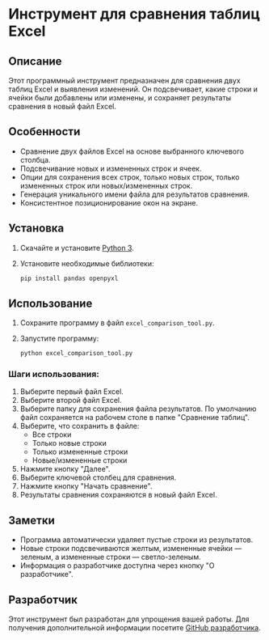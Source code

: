 # Инструмент для сравнения таблиц Excel

## Описание

Этот программный инструмент предназначен для сравнения двух таблиц Excel и выявления изменений. Он подсвечивает, какие строки и ячейки были добавлены или изменены, и сохраняет результаты сравнения в новый файл Excel.

## Особенности

- Сравнение двух файлов Excel на основе выбранного ключевого столбца.
- Подсвечивание новых и измененных строк и ячеек.
- Опции для сохранения всех строк, только новых строк, только измененных строк или новых/измененных строк.
- Генерация уникального имени файла для результатов сравнения.
- Консистентное позиционирование окон на экране.

## Установка

1. Скачайте и установите [Python 3](https://www.python.org).
2. Установите необходимые библиотеки:

   ```bash
   pip install pandas openpyxl
   ```

## Использование

1. Сохраните программу в файл `excel_comparison_tool.py`.
2. Запустите программу:

   ```bash
   python excel_comparison_tool.py
   ```

### Шаги использования:

1. Выберите первый файл Excel.
2. Выберите второй файл Excel.
3. Выберите папку для сохранения файла результатов. По умолчанию файл сохраняется на рабочем столе в папке "Сравнение таблиц".
4. Выберите, что сохранить в файле:
   - Все строки
   - Только новые строки
   - Только измененные строки
   - Новые/измененные строки
5. Нажмите кнопку "Далее".
6. Выберите ключевой столбец для сравнения.
7. Нажмите кнопку "Начать сравнение".
8. Результаты сравнения сохраняются в новый файл Excel.

## Заметки

- Программа автоматически удаляет пустые строки из результатов.
- Новые строки подсвечиваются желтым, измененные ячейки — зеленым, а измененные строки — светло-зеленым.
- Информация о разработчике доступна через кнопку "О разработчике".

## Разработчик

Этот инструмент был разработан для упрощения вашей работы. Для получения дополнительной информации посетите [GitHub разработчика](https://github.com/vok32).